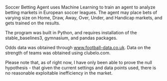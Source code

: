 Soccer Betting Agent uses Machine Learning to train an agent to analyze betting markets in European soccer leagues.  The agent may place bets of varying size on Home, Draw, Away, Over, Under, and Handicap markets, and gets trained on the results.



The program was built in Python, and requires installation of the stable\_baselines3, gymnasium, and pandas packages.



Odds data was obtained through www.football-data.co.uk. Data on the strength of teams was obtained using clubelo.com.



Please note that, as of right now, I have only been able to prove the null hypothesis - that given the current settings and data points used, there is no reasonable exploitable inefficiency in the market.

